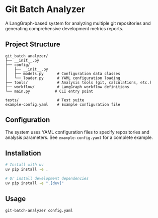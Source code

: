 # Git Batch Analyzer

A LangGraph-based system for analyzing multiple git repositories and generating comprehensive development metrics reports.

## Project Structure

```
git_batch_analyzer/
├── __init__.py
├── config/
│   ├── __init__.py
│   ├── models.py      # Configuration data classes
│   └── loader.py      # YAML configuration loading
├── tools/             # Analysis tools (git, calculations, etc.)
├── workflow/          # LangGraph workflow definitions
└── main.py           # CLI entry point

tests/                 # Test suite
example-config.yaml    # Example configuration file
```

## Configuration

The system uses YAML configuration files to specify repositories and analysis parameters. See `example-config.yaml` for a complete example.

## Installation

```bash
# Install with uv
uv pip install -e .

# Or install development dependencies
uv pip install -e ".[dev]"
```

## Usage

```bash
git-batch-analyzer config.yaml
```